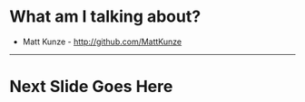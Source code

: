 # What am I talking about?

* Matt Kunze - http://github.com/MattKunze

---

# Next Slide Goes Here
